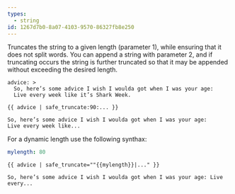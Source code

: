 ```yaml
---
types:
  - string
id: 1267d7b0-8a07-4103-9570-86327fb8e250
---
```

Truncates the string to a given length (parameter 1), while ensuring that
it does not split words. You can append a string with parameter 2, and if truncating occurs the string is further truncated so that it may be appended without exceeding the desired length.

```.language-yaml
advice: >
  So, here’s some advice I wish I woulda got when I was your age:
  Live every week like it’s Shark Week.
```

```
{{ advice | safe_truncate:90:... }}
```

```.language-output
So, here’s some advice I wish I woulda got when I was your age:
Live every week like...
```

For a dynamic length use the following synthax:

```.language.yaml
mylength: 80
````

````
{{ advice | safe_truncate=""{{mylength}}|..." }}
````

```.language-output
So, here’s some advice I wish I woulda got when I was your age: Live every...
```
